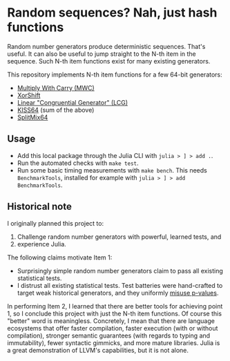 # Random sequences? Nah, just hash functions

Random number generators produce deterministic sequences. That's useful.
It can also be useful to jump straight to the N-th item in the sequence.
Such N-th item functions exist for many existing generators.

This repository implements N-th item functions for a few 64-bit generators:

- [Multiply With Carry (MWC)](https://en.wikipedia.org/wiki/Multiply-with-carry)
- [XorShift](https://en.wikipedia.org/wiki/Xorshift)
- [Linear "Congruential Generator" (LCG)](https://en.wikipedia.org/wiki/Linear_congruential_generator)
- [KISS64](https://www.thecodingforums.com/threads/64-bit-kiss-rngs.673657/)  (sum of the above)
- [SplitMix64](https://prng.di.unimi.it/SplitMix.c)

## Usage

- Add this local package through the Julia CLI with `julia > ] > add .`.
- Run the automated checks with `make test`.
- Run some basic timing measurements with `make bench`.
  This needs `BenchmarkTools`, installed for example with `julia > ] > add BenchmarkTools`.

## Historical note

I originally planned this project to:

1. Challenge random number generators with powerful, learned tests, and
2. experience Julia.

The following claims motivate Item 1:

- Surprisingly simple random number generators claim to pass all existing statistical tests.
- I distrust all existing statistical tests. Test batteries were hand-crafted to target weak
  historical generators, and they uniformly [misuse p-values](https://en.wikipedia.org/wiki/Misuse_of_p-values).

In performing Item 2, I learned that there are better tools for achieving point 1,
so I conclude this project with just the N-th item functions.
Of course this "better" word is meaningless.
Concretely, I mean that there are language ecosystems that offer
faster compilation,
faster execution (with or without compilation),
stronger semantic guarantees (with regards to typing and immutability),
fewer syntactic gimmicks,
and more mature libraries.
Julia is a great demonstration of LLVM's capabilities, but it is not alone.
